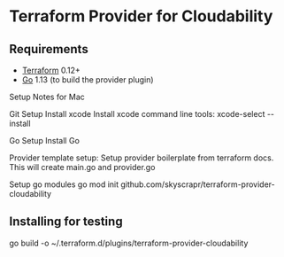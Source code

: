 # Terraform Provider for Cloudability

## Requirements

- [Terraform](https://www.terraform.io/downloads.html) 0.12+
- [Go](https://golang.org/doc/install) 1.13 (to build the provider plugin)

Setup Notes for Mac

Git Setup
Install xcode
Install xcode command line tools:
    xcode-select --install

Go Setup
Install Go

Provider template setup:
Setup provider boilerplate from terraform docs. This will create main.go and provider.go

Setup go modules
go mod init github.com/skyscrapr/terraform-provider-cloudability

## Installing for testing

go build -o ~/.terraform.d/plugins/terraform-provider-cloudability
